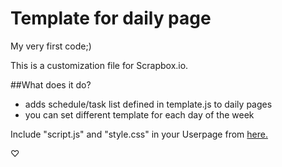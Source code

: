 # Template for daily page
My very first code;)

This is a customization file for Scrapbox.io.

##What does it do? 

- adds schedule/task list defined in template.js to daily pages
- you can set different template for each day of the week 

Include "script.js" and "style.css" in your Userpage from [here.](https://scrapbox.io/scrasobox/%E3%83%86%E3%83%B3%E3%83%97%E3%83%AC%E3%83%BC%E3%83%88%E3%82%92%E4%BD%BF%E3%81%A3%E3%81%A6%E3%83%9A%E3%83%BC%E3%82%B8%E3%82%92%E4%BD%9C%E6%88%90%EF%BC%88UserScript%E7%89%88%EF%BC%89)

♡
